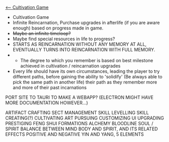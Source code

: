 [<-- Cultivation Game](Cultivation%20Game)
- Cultivation Game
- Infinite Reincarnation, Purchase upgrades in afterlife (if you are aware enough) based on progress made in game.
- ~~Maybe an infinite timeloop?~~
- Maybe find special resources in life to progress?
- STARTS AS REINCARNATION WITHOUT ANY MEMORY AT ALL, EVENTUALLY TURNS INTO REINCARNATION WITH FULL MEMORY.
- - The degree to which you remember is based on best milestone achieved in cultivation / reincarnation upgrades
- Every life should have its own circumstances, leading the player to try different paths, before gaining the ability to 'solidify' (Be always able to pick the same path in another life) their path as they remember more and more of their past incarnations

PORT SITE TO TAURI TO MAKE A WEBAPP? (ELECTRON MIGHT HAVE MORE DOCUMENTATION HOWEVER...)

ARTIFACT CRAFTING
SECT MANAGEMENT
SKILL LEVELLING
SKILL CREATING(?)
CULTIVATING
ART PURSUING
CUSTOMIZING UI
UPGRADING
PRESTIGING
FENG SHUI
FORMATIONS
ALCHEMY
BLOODLINE
SOUL / SPIRIT
BALANCE BETWEEN MIND BODY AND SPIRIT, AND ITS RELATED EFFECTS POSITIVE AND NEGATIVE
YIN AND YANG, 5 ELEMENTS